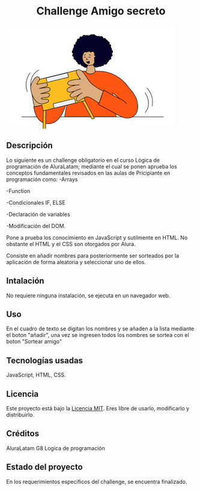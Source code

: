 <h1 align="center"> Challenge Amigo secreto </h1>

![Imagen principal](https://github.com/swedish93/juego-del-amigo-secreto-alura/blob/main/assets/amigo-secreto.png)


<h2>Descripción</h2>

Lo siguiente es un challenge obligatorio en el curso Lógica de programación de AluraLatam; 
mediante el cual se ponen aprueba los conceptos fundamentales revisados en las aulas de Pricipiante en programación
como: 
  -Arrays
  
  -Function
  
  -Condicionales IF, ELSE
  
  -Declaración de variables
  
  -Modificación del DOM.
  
Pone a prueba los conocimiento en JavaScript y sutilmente en HTML. No obstante el HTML y el CSS son otorgados por Alura.

Consiste en añadir nombres para posteriormente ser sorteados por la aplicación de forma aleatoria y seleccionar uno de ellos.


<h2>Intalación</h2>

No requiere ninguna instalación, se ejecuta en un navegador web.


<h2>Uso</h2>

En el cuadro de texto se digitan los nombres y se añaden a la lista mediante el boton "añadir", una vez se ingresen todos los nombres
se sortea con el boton "Sortear amigo"


<h2>Tecnologías usadas</h2>  

JavaScript, HTML, CSS.

<h2>Licencia</h2>

Este proyecto está bajo la [Licencia MIT](LICENSE). Eres libre de usarlo, modificarlo y distribuirlo.

<h2>Créditos</h2>

AluraLatam G8 Logica de programación

<h2>Estado del proyecto</h2>

En los requerimientos especificos del challenge, se encuentra finalizado.






